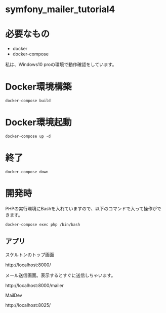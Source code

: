 # symfony_mailer_tutorial4

# 必要なもの

* docker
* docker-compose

私は、Windows10 proの環境で動作確認をしています。

# Docker環境構築

`docker-compose build`

# Docker環境起動

`docker-compose up -d`

# 終了

`docker-compose down`

# 開発時

PHPの実行環境にBashを入れていますので、以下のコマンドで入って操作ができます。

`docker-compose exec php /bin/bash`

## アプリ

スケルトンのトップ画面

http://localhost:8000/

メール送信画面。表示するとすぐに送信しちゃいます。

http://localhost:8000/mailer

MailDev

http://localhost:8025/
